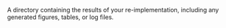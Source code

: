 A directory containing the results of your re-implementation, including any
generated figures, tables, or log files.